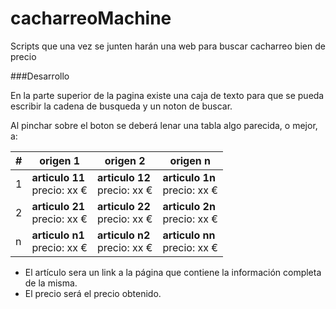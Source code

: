 # cacharreoMachine
Scripts que una vez se junten harán una web para buscar cacharreo bien de precio

###Desarrollo

En la parte superior de la pagina existe una caja de texto para que se pueda escribir la cadena de busqueda y un noton de buscar.

Al pinchar sobre el boton se deberá lenar una tabla algo parecida, o mejor, a:

|  # |  origen 1 |  origen 2 |  origen n |
| ------------ | ------------ | ------------ | ------------ |
|   1 | **articulo 11**  <br/> precio: xx €  |  **articulo 12** <br/> precio: xx €  |  **articulo 1n** <br/> precio: xx €  |
|   2 | **articulo 21** <br/> precio: xx €   |  **articulo 22** <br/> precio: xx €  |  **articulo 2n** <br/> precio: xx €  |
|   n | **articulo n1** <br/> precio: xx €   |  **articulo n2** <br/> precio: xx €  |  **articulo nn** <br/> precio: xx €  |

- El artículo sera un link a la página que contiene la información completa de la misma.
- El precio será el precio obtenido.

